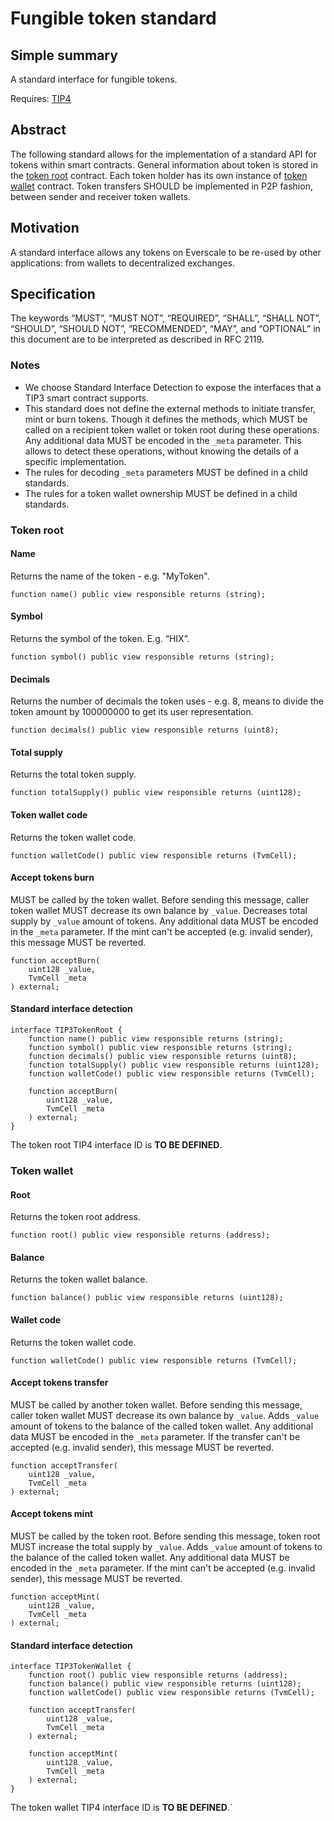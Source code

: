 # Fungible token standard

## Simple summary

A standard interface for fungible tokens.

Requires: [TIP4](./tip-3.md)

## Abstract

The following standard allows for the implementation of a standard API for tokens within smart contracts. General information about token is stored in the [token root](#token-root) contract.
Each token holder has its own instance of [token wallet](#token-wallet) contract. Token transfers SHOULD be implemented in P2P fashion, between sender and receiver token wallets.

## Motivation

A standard interface allows any tokens on Everscale to be re-used by other applications: from wallets to decentralized exchanges.

## Specification

The keywords “MUST”, “MUST NOT”, “REQUIRED”, “SHALL”, “SHALL NOT”, “SHOULD”, “SHOULD NOT”, “RECOMMENDED”, “MAY”, and “OPTIONAL” in this document are to be interpreted as described in RFC 2119.

### Notes

- We choose Standard Interface Detection to expose the interfaces that a TIP3 smart contract supports.
- This standard does not define the external methods to initiate transfer, mint or burn tokens. Though it defines the methods, which MUST be called on a recipient token wallet or token root during these operations. Any additional data MUST be encoded in the `_meta` parameter. This allows to detect these operations, without knowing the details of a specific implementation.
- The rules for decoding `_meta` parameters MUST be defined in a child standards.
- The rules for a token wallet ownership MUST be defined in a child standards.

### Token root

#### Name

Returns the name of the token - e.g. "MyToken".

```solidity
function name() public view responsible returns (string);
```

#### Symbol

Returns the symbol of the token. E.g. “HIX”.

```solidity
function symbol() public view responsible returns (string);
```

#### Decimals

Returns the number of decimals the token uses - e.g. 8, means to divide the token amount by 100000000 to get its user representation.

```solidity
function decimals() public view responsible returns (uint8);
```

#### Total supply

Returns the total token supply.

```solidity
function totalSupply() public view responsible returns (uint128);
```

#### Token wallet code

Returns the token wallet code.

```solidity
function walletCode() public view responsible returns (TvmCell);
```

#### Accept tokens burn

MUST be called by the token wallet. Before sending this message, caller token wallet MUST decrease its own balance by `_value`. Decreases total supply by `_value` amount of tokens. Any additional data MUST be encoded in the `_meta` parameter. If the mint can't be accepted (e.g. invalid sender), this message MUST be reverted.

```solidity
function acceptBurn(
    uint128 _value,
    TvmCell _meta
) external;
```

#### Standard interface detection

```solidity
interface TIP3TokenRoot {
    function name() public view responsible returns (string);
    function symbol() public view responsible returns (string);
    function decimals() public view responsible returns (uint8);
    function totalSupply() public view responsible returns (uint128);
    function walletCode() public view responsible returns (TvmCell);

    function acceptBurn(
        uint128 _value,
        TvmCell _meta
    ) external;
}
```

The token root TIP4 interface ID is **TO BE DEFINED**.

### Token wallet

#### Root

Returns the token root address.

```solidity
function root() public view responsible returns (address);
```

#### Balance

Returns the token wallet balance.

```solidity
function balance() public view responsible returns (uint128);
```

#### Wallet code

Returns the token wallet code.

```solidity
function walletCode() public view responsible returns (TvmCell);
```

#### Accept tokens transfer

MUST be called by another token wallet. Before sending this message, caller token wallet MUST decrease its own balance by `_value`. Adds `_value` amount of tokens to the balance of the called token wallet. Any additional data MUST be encoded in the `_meta` parameter. If the transfer can't be accepted (e.g. invalid sender), this message MUST be reverted.

```solidity
function acceptTransfer(
    uint128 _value,
    TvmCell _meta
) external;
```

#### Accept tokens mint

MUST be called by the token root. Before sending this message, token root MUST increase the total supply by `_value`. Adds `_value` amount of tokens to the balance of the called token wallet. Any additional data MUST be encoded in the `_meta` parameter. If the mint can't be accepted (e.g. invalid sender), this message MUST be reverted.

```solidity
function acceptMint(
    uint128 _value,
    TvmCell _meta
) external;
```

#### Standard interface detection

```solidity
interface TIP3TokenWallet {
    function root() public view responsible returns (address);
    function balance() public view responsible returns (uint128);
    function walletCode() public view responsible returns (TvmCell);

    function acceptTransfer(
        uint128 _value,
        TvmCell _meta
    ) external;

    function acceptMint(
        uint128 _value,
        TvmCell _meta
    ) external;
}
```

The token wallet TIP4 interface ID is **TO BE DEFINED**.`